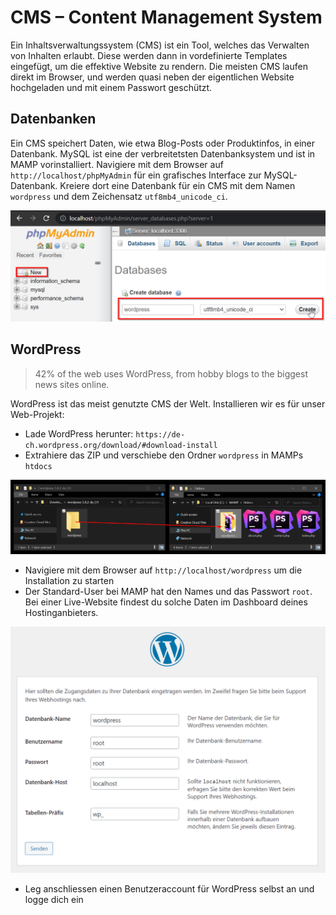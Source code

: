# CMS – Content Management System

Ein Inhaltsverwaltungssystem (CMS) ist ein Tool, welches das Verwalten von Inhalten erlaubt.
Diese werden dann in vordefinierte Templates eingefügt, um die effektive Website zu rendern.
Die meisten CMS laufen direkt im Browser, und werden quasi neben der eigentlichen Website hochgeladen und mit einem Passwort geschützt.

## Datenbanken

Ein CMS speichert Daten, wie etwa Blog-Posts oder Produktinfos, in einer Datenbank.
MySQL ist eine der verbreitetsten Datenbanksystem und ist in MAMP vorinstalliert.
Navigiere mit dem Browser auf `http://localhost/phpMyAdmin` für ein grafisches Interface zur MySQL-Datenbank.
Kreiere dort eine Datenbank für ein CMS mit dem Namen `wordpress` und dem Zeichensatz `utf8mb4_unicode_ci`.

![create-db](create-db.png)

## WordPress

> 42% of the web uses WordPress, from hobby blogs to the biggest news sites online.

WordPress ist das meist genutzte CMS der Welt. Installieren wir es für unser Web-Projekt:

- Lade WordPress herunter: `https://de-ch.wordpress.org/download/#download-install`
- Extrahiere das ZIP und verschiebe den Ordner `wordpress` in MAMPs `htdocs`

![download-wp](download-wp.png)

- Navigiere mit dem Browser auf `http://localhost/wordpress` um die Installation zu starten
- Der Standard-User bei MAMP hat den Names und das Passwort `root`. Bei einer Live-Website findest du solche Daten im Dashboard deines Hostinganbieters.

![setup-wp](setup-wp.png)

- Leg anschliessen einen Benutzeraccount für WordPress selbst an und logge dich ein
